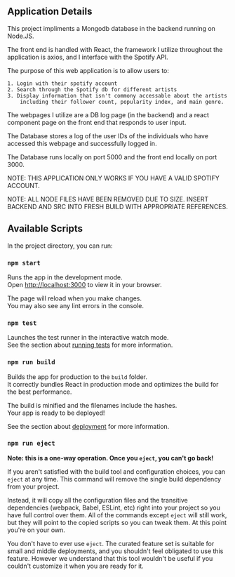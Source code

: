 ## Application Details

This project impliments a Mongodb database in the backend running on Node.JS. 

The front end is handled with React, the framework I utilize throughout the application is axios, and I interface with the Spotify API. 

The purpose of this web application is to allow users to:

    1. Login with their spotify account
    2. Search through the Spotify db for different artists
    3. Display information that isn't commony accessable about the artists
        including their follower count, popularity index, and main genre.
    
The webpages I utilize are a DB log page (in the backend) and a react component page on the front end that responds to user input.

The Database stores a log of the user IDs of the individuals who have accessed this webpage and successfully logged in. 

The Database runs locally on port 5000 and the front end locally on port 3000.

NOTE: THIS APPLICATION ONLY WORKS IF YOU HAVE A VALID SPOTIFY ACCOUNT. 

NOTE: ALL NODE FILES HAVE BEEN REMOVED DUE TO SIZE. INSERT BACKEND AND SRC INTO FRESH BUILD WITH APPROPRIATE REFERENCES.

## Available Scripts

In the project directory, you can run:

### `npm start`

Runs the app in the development mode.\
Open [http://localhost:3000](http://localhost:3000) to view it in your browser.

The page will reload when you make changes.\
You may also see any lint errors in the console.

### `npm test`

Launches the test runner in the interactive watch mode.\
See the section about [running tests](https://facebook.github.io/create-react-app/docs/running-tests) for more information.

### `npm run build`

Builds the app for production to the `build` folder.\
It correctly bundles React in production mode and optimizes the build for the best performance.

The build is minified and the filenames include the hashes.\
Your app is ready to be deployed!

See the section about [deployment](https://facebook.github.io/create-react-app/docs/deployment) for more information.

### `npm run eject`

**Note: this is a one-way operation. Once you `eject`, you can't go back!**

If you aren't satisfied with the build tool and configuration choices, you can `eject` at any time. This command will remove the single build dependency from your project.

Instead, it will copy all the configuration files and the transitive dependencies (webpack, Babel, ESLint, etc) right into your project so you have full control over them. All of the commands except `eject` will still work, but they will point to the copied scripts so you can tweak them. At this point you're on your own.

You don't have to ever use `eject`. The curated feature set is suitable for small and middle deployments, and you shouldn't feel obligated to use this feature. However we understand that this tool wouldn't be useful if you couldn't customize it when you are ready for it.
